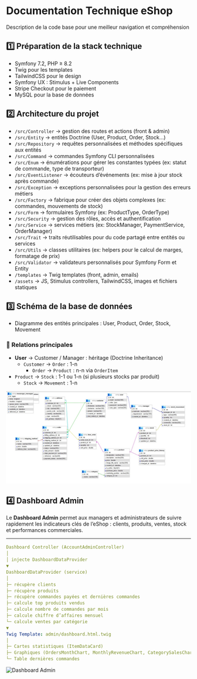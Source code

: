 # Documentation Technique eShop

Description de la code base pour une meilleur navigation et compréhension

## 1️⃣ Préparation de la stack technique
- Symfony 7.2, PHP ≥ 8.2
- Twig pour les templates
- TailwindCSS pour le design
- Symfony UX : Stimulus + Live Components
- Stripe Checkout pour le paiement
- MySQL pour la base de données


## 2️⃣ Architecture du projet
- `/src/Controller` → gestion des routes et actions (front & admin)  
- `/src/Entity` → entités Doctrine (User, Product, Order, Stock…)  
- `/src/Repository` → requêtes personnalisées et méthodes spécifiques aux entités  
- `/src/Command` → commandes Symfony CLI personnalisées  
- `/src/Enum` → énumérations pour gérer les constantes typées (ex: statut de commande, type de transporteur)  
- `/src/EventListener` → écouteurs d’événements (ex: mise à jour stock après commande)  
- `/src/Exception` → exceptions personnalisées pour la gestion des erreurs métiers  
- `/src/Factory` → fabrique pour créer des objets complexes (ex: commandes, mouvements de stock)  
- `/src/Form` → formulaires Symfony (ex: ProductType, OrderType)  
- `/src/Security` → gestion des rôles, accès et authentification  
- `/src/Service` → services métiers (ex: StockManager, PaymentService, OrderManager)  
- `/src/Trait` → traits réutilisables pour du code partagé entre entités ou services  
- `/src/Utils` → classes utilitaires (ex: helpers pour le calcul de marges, formatage de prix)  
- `/src/Validator` → validateurs personnalisés pour Symfony Form et Entity  
- `/templates` → Twig templates (front, admin, emails)  
- `/assets` → JS, Stimulus controllers, TailwindCSS, images et fichiers statiques  


## 3️⃣ Schéma de la base de données
- Diagramme des entités principales : User, Product, Order, Stock, Movement
  
### 🔹 Relations principales 

- **User** → Customer / Manager : héritage (Doctrine Inheritance)
  - `Customer` → `Order` : 1-n
    - `Order` → `Product` : n-n via `OrderItem`
- `Product` → `Stock` : 1-1 ou 1-n (si plusieurs stocks par produit)
  - `Stock` → `Movement` : 1-n


![Schéma DB](images/MPD.jpg)

## 4️⃣ Dashboard Admin

Le **Dashboard Admin** permet aux managers et administrateurs de suivre rapidement les indicateurs clés de l’eShop : clients, produits, ventes, stock et performances commerciales.


---
````yaml
Dashboard Controller (AccountAdminController)
│
│ injecte DashboardDataProvider
▼
DashboardDataProvider (service)
│
├─ récupère clients
├─ récupère produits
├─ récupère commandes payées et dernières commandes
├─ calcule top produits vendus
├─ calcule nombre de commandes par mois
├─ calcule chiffre d’affaires mensuel
└─ calcule ventes par catégorie
▼
Twig Template: admin/dashboard.html.twig
│
├─ Cartes statistiques (ItemDataCard)
├─ Graphiques (OrdersMonthChart, MonthlyRevenueChart, CategorySalesChart)
└─ Table dernières commandes
````

![Dashboard Admin](images/admin_dashboard.jpg)
